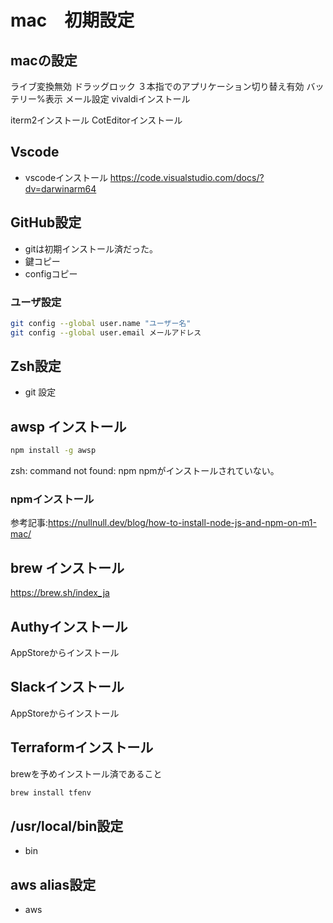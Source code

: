 # mac　初期設定

## macの設定
ライブ変換無効
ドラッグロック
３本指でのアプリケーション切り替え有効
バッテリー%表示
メール設定
vivaldiインストール

iterm2インストール
CotEditorインストール

## Vscode
- vscodeインストール
https://code.visualstudio.com/docs/?dv=darwinarm64

## GitHub設定
- gitは初期インストール済だった。
- 鍵コピー
- configコピー

### ユーザ設定

```sh
git config --global user.name "ユーザー名"
git config --global user.email メールアドレス
```

## Zsh設定
- git 設定



## awsp インストール

```sh
npm install -g awsp
```
zsh: command not found: npm
npmがインストールされていない。

### npmインストール

参考記事:https://nullnull.dev/blog/how-to-install-node-js-and-npm-on-m1-mac/





## brew インストール

https://brew.sh/index_ja

## Authyインストール
AppStoreからインストール


## Slackインストール
AppStoreからインストール

## Terraformインストール
brewを予めインストール済であること
```sh
brew install tfenv
```


## /usr/local/bin設定
- bin

## aws alias設定
- aws


